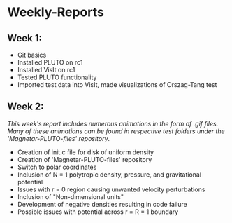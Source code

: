 # Weekly-Reports


## Week 1:
* Git basics
* Installed PLUTO on rc1
* Installed VisIt on rc1
* Tested PLUTO functionality 
* Imported test data into VisIt, made visualizations of Orszag-Tang test

## Week 2:
*This week's report includes numerous animations in the form of .gif files. Many of these animations can be found in respective test folders under the 'Magnetar-PLUTO-files' repository*. 

* Creation of init.c file for disk of uniform density
* Creation of 'Magnetar-PLUTO-files' repository
* Switch to polar coordinates
* Inclusion of N = 1 polytropic density, pressure, and gravitational potential
* Issues with r = 0 region causing unwanted velocity perturbations  
* Inclusion of "Non-dimensional units"
* Development of negative densities resulting in code failure
* Possible issues with potential across r = R = 1 boundary
